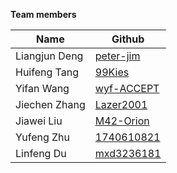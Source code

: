**Team members**

| Name          | Github                                      |
| ------------- | ------------------------------------------- |
| Liangjun Deng | [peter-jim](https://github.com/peter-jim)   |
| Huifeng Tang  | [99Kies](https://github.com/99Kies)         |
| Yifan Wang    | [wyf-ACCEPT](https://github.com/wyf-ACCEPT) |
| Jiechen Zhang | [Lazer2001](https://github.com/Lazer2001)   |
| Jiawei Liu    | [M42-Orion](https://github.com/M42-Orion)   |
| Yufeng Zhu    | [1740610821](https://github.com/1740610821) |
| Linfeng Du    | [mxd3236181](https://github.com/mxd3236181) |

